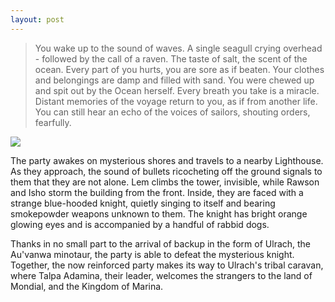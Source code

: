 ```yaml
---
layout: post
---
```

<blockquote>
You wake up to the sound of waves. A single seagull crying overhead - followed by the call of a raven. The taste of salt, the scent of the ocean. Every part of you hurts, you are sore as if beaten. Your clothes and belongings are damp and filled with sand. You were chewed up and spit out by the Ocean herself. Every breath you take is a miracle. Distant memories of the voyage return to you, as if from another life. You can still hear an echo of the voices of sailors, shouting orders, fearfully.
</blockquote>

<image src="/resources/images/Lighthouse.jpg"></image>

The party awakes on mysterious shores and travels to a nearby Lighthouse. As they approach, the sound of bullets ricocheting off the ground signals to them that they are not alone. Lem climbs the tower, invisible, while Rawson and Isho storm the building from the front. Inside, they are faced with a strange blue-hooded knight, quietly singing to itself and bearing smokepowder weapons unknown to them. The knight has bright orange glowing eyes and is accompanied by a handful of rabbid dogs.


Thanks in no small part to the arrival of backup in the form of Ulrach, the Au'vanwa minotaur, the party is able to defeat the mysterious knight. Together, the now reinforced party makes its way to Ulrach's tribal caravan, where Talpa Adamina, their leader, welcomes the strangers to the land of Mondial, and the Kingdom of Marina.